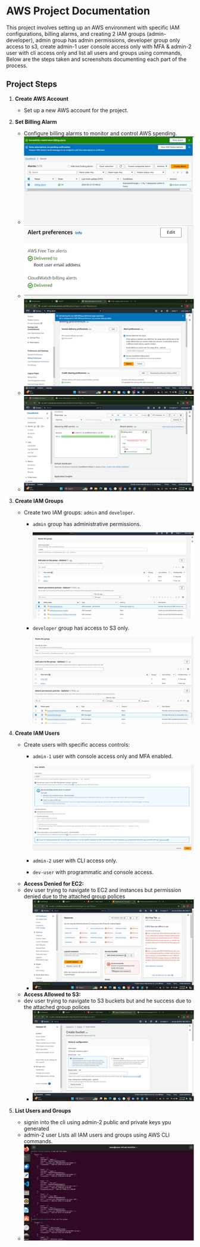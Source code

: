 
# AWS Project Documentation

This project involves setting up an AWS environment with specific IAM configurations, billing alarms, and creating 2 IAM groups (admin-developer), admin group has admin permissions, developer group only access to s3, create admin-1 user console access only with MFA & admin-2 user with cli access only and list all users and groups using commands,  Below are the steps taken and screenshots documenting each part of the process.

## Project Steps

1. **Create AWS Account**
   - Set up a new AWS account for the project.

2. **Set Billing Alarm**
   - Configure billing alarms to monitor and control AWS spending.
   - ![Billing Alarm](https://github.com/omaRouby/ivolve-ojt/blob/main/aws/lab-19/pictures/billing%20alarm.png)
   - ![Alert Preferences](https://github.com/omaRouby/ivolve-ojt/blob/main/aws/lab-19/pictures/alert%20prefrences.png)
   - ![CloudWatch Billing Alert](https://github.com/omaRouby/ivolve-ojt/blob/main/aws/lab-19/pictures/cloud%20watch%20billin%20alert.png)
   - ![CloudWatch Alarm](https://github.com/omaRouby/ivolve-ojt/blob/main/aws/lab-19/pictures/cloudwatch-alarm.png)

3. **Create IAM Groups**
   - Create two IAM groups: `admin` and `developer`.
     - `admin` group has administrative permissions.
    


     
       ![](https://github.com/omaRouby/ivolve-ojt/blob/main/aws/lab-19/pictures/create-admin-group%26attachpolicies.png)
     - `developer` group has access to S3 only.


   
       
       ![](https://github.com/omaRouby/ivolve-ojt/blob/main/aws/lab-19/pictures/dev-group%26attach-onlyS3.png)

5. **Create IAM Users**
   - Create users with specific access controls:
     - `admin-1` user with console access only and MFA enabled.
  

   
       ![](https://github.com/omaRouby/ivolve-ojt/blob/main/aws/lab-19/pictures/admin-2%26enable-console.png)
     - `admin-2` user with CLI access only.
     - `dev-user` with programmatic and console access.
   - **Access Denied for EC2:**
   - dev user trying to navigate to EC2 and instances but permission denied due to the attached group polices
     - ![Access Denied for EC2](https://github.com/omaRouby/ivolve-ojt/blob/main/aws/lab-19/pictures/acces%20denied%20for%20ec2.png)
   - **Access Allowed to S3:**
   - dev user trying to navigate to S3 buckets but and he success due to the attached group polices
     - ![Access Allowed to S3](https://github.com/omaRouby/ivolve-ojt/blob/main/aws/lab-19/pictures/access%20allowed%20to%20s3.png)

7. **List Users and Groups**
   - signin into the cli using admin-2 public and private keys ypu generated
   - admin-2 user Lists all IAM users and groups using AWS CLI commands.
   - ![List Users and Groups from CLI](https://github.com/omaRouby/ivolve-ojt/blob/main/aws/lab-19/pictures/list%20users%20and%20groupps%20from%20cli.png)
